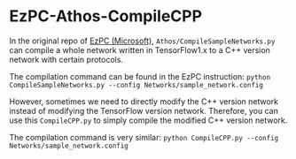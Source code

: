 # EzPC-Athos-CompileCPP

In the original repo of [EzPC (Microsoft)](https://github.com/mpc-msri/EzPC), `Athos/CompileSampleNetworks.py` can compile a whole network written in TensorFlow1.x to a C++ version network with certain protocols.

The compilation command can be found in the EzPC instruction: `python CompileSampleNetworks.py --config Networks/sample_network.config`

However, sometimes we need to directly modify the C++ version network instead of modifying the TensorFlow version network. Therefore, you can use this `CompileCPP.py` to simply compile the modified C++ version network.

The compilation command is very similar: `python CompileCPP.py --config Networks/sample_network.config`

